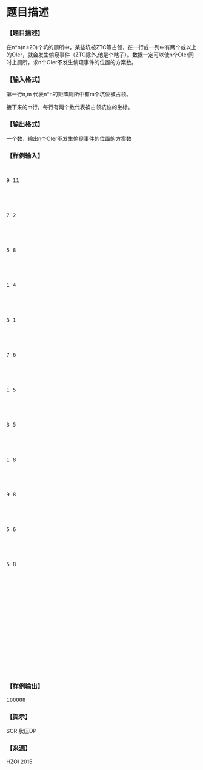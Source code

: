 # 题目描述


<h3>
【题目描述】
</h3>
<p>
在n*n(n≤20)个坑的厕所中，某些坑被ZTC等占领，在一行或一列中有两个或以上的OIer，就会发生偷窥事件（ZTC除外,他是个瞎子）。数据一定可以使n个OIer同时上厕所，求n个OIer不发生偷窥事件的位置的方案数。
</p>
<h3>
【输入格式】
</h3>
<p>
第一行n,m 代表n*n的矩阵厕所中有m个坑位被占领。
</p>
<p>
接下来的m行，每行有两个数代表被占领坑位的坐标。
</p>
<h3>
【输出格式】
</h3>
<p>
一个数，输出n个OIer不发生偷窥事件的位置的方案数
</p>
<h3>
【样例输入】
</h3>
<pre><p>
9 11
</p>

<p>
7 2
</p>

<p>
5 8
</p>

<p>
1 4
</p>

<p>
3 1
</p>

<p>
7 6
</p>

<p>
1 5
</p>

<p>
3 5
</p>

<p>
1 8
</p>

<p>
9 8
</p>

<p>
5 6
</p>

<p>
5 8
</p>

<p>
<br/>

</p>

<p>
<br/>

</p>
</pre>
<h3>
【样例输出】
</h3>
<pre>100008</pre>
<h3>
【提示】
</h3>
<p>
SCR 状压DP
</p>
<h3>
【来源】
</h3>
<p>
HZOI 2015
</p>
